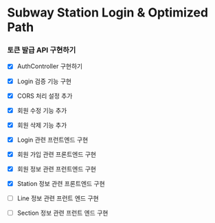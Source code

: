 # Subway Station Login & Optimized Path
### 토큰 발급 API 구현하기
- [x] AuthController 구현하기
- [x] Login 검증 기능 구현
- [x] CORS 처리 설정 추가
- [x] 회원 수정 기능 추가
- [x] 회원 삭제 기능 추가
- [x] Login 관련 프런트엔드 구현
- [x] 회원 가입 관련 프론트엔드 구현
- [x] 회원 정보 관련 프런트엔드 구현
- [x] Station 정보 관련 프론트엔드 구현
- [ ] Line 정보 관련 프런트 엔드 구현
- [ ] Section 정보 관련 프런트 엔드 구현 

